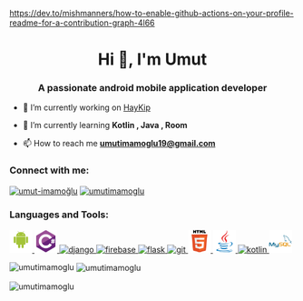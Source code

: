 https://dev.to/mishmanners/how-to-enable-github-actions-on-your-profile-readme-for-a-contribution-graph-4l66
<h1 align="center">Hi 👋, I'm Umut</h1>
<h3 align="center">A passionate android mobile application developer</h3>

- 🔭 I’m currently working on [HayKip](https://play.google.com/store/apps/details?id=com.hope.haykip)

- 🌱 I’m currently learning **Kotlin , Java , Room**

- 📫 How to reach me **umutimamoglu19@gmail.com**

<h3 align="left">Connect with me:</h3>
<p align="left">
<a href="https://linkedin.com/in/umut-imamoğlu" target="blank"><img align="center" src="https://raw.githubusercontent.com/rahuldkjain/github-profile-readme-generator/master/src/images/icons/Social/linked-in-alt.svg" alt="umut-imamoğlu" height="30" width="40" /></a>
<a href="https://www.leetcode.com/umutimamoglu" target="blank"><img align="center" src="https://raw.githubusercontent.com/rahuldkjain/github-profile-readme-generator/master/src/images/icons/Social/leet-code.svg" alt="umutimamoglu" height="30" width="40" /></a>
</p>

<h3 align="left">Languages and Tools:</h3>
<p align="left"> <a href="https://developer.android.com" target="_blank" rel="noreferrer"> <img src="https://raw.githubusercontent.com/devicons/devicon/master/icons/android/android-original-wordmark.svg" alt="android" width="40" height="40"/> </a> <a href="https://www.w3schools.com/cs/" target="_blank" rel="noreferrer"> <img src="https://raw.githubusercontent.com/devicons/devicon/master/icons/csharp/csharp-original.svg" alt="csharp" width="40" height="40"/> </a> <a href="https://www.djangoproject.com/" target="_blank" rel="noreferrer"> <img src="https://cdn.worldvectorlogo.com/logos/django.svg" alt="django" width="40" height="40"/> </a> <a href="https://firebase.google.com/" target="_blank" rel="noreferrer"> <img src="https://www.vectorlogo.zone/logos/firebase/firebase-icon.svg" alt="firebase" width="40" height="40"/> </a> <a href="https://flask.palletsprojects.com/" target="_blank" rel="noreferrer"> <img src="https://www.vectorlogo.zone/logos/pocoo_flask/pocoo_flask-icon.svg" alt="flask" width="40" height="40"/> </a> <a href="https://git-scm.com/" target="_blank" rel="noreferrer"> <img src="https://www.vectorlogo.zone/logos/git-scm/git-scm-icon.svg" alt="git" width="40" height="40"/> </a> <a href="https://www.w3.org/html/" target="_blank" rel="noreferrer"> <img src="https://raw.githubusercontent.com/devicons/devicon/master/icons/html5/html5-original-wordmark.svg" alt="html5" width="40" height="40"/> </a> <a href="https://www.java.com" target="_blank" rel="noreferrer"> <img src="https://raw.githubusercontent.com/devicons/devicon/master/icons/java/java-original.svg" alt="java" width="40" height="40"/> </a> <a href="https://kotlinlang.org" target="_blank" rel="noreferrer"> <img src="https://www.vectorlogo.zone/logos/kotlinlang/kotlinlang-icon.svg" alt="kotlin" width="40" height="40"/> </a> <a href="https://www.mysql.com/" target="_blank" rel="noreferrer"> <img src="https://raw.githubusercontent.com/devicons/devicon/master/icons/mysql/mysql-original-wordmark.svg" alt="mysql" width="40" height="40"/> </a> </p>

<p><img align="left" src="https://github-readme-stats.vercel.app/api/top-langs?username=umutimamoglu&show_icons=true&locale=en&layout=compact" alt="umutimamoglu" /></p>

<p>&nbsp;<img align="center" src="https://github-readme-stats.vercel.app/api?username=umutimamoglu&show_icons=true&locale=en" alt="umutimamoglu" /></p>

<p><img align="center" src="https://github-readme-streak-stats.herokuapp.com/?user=umutimamoglu&" alt="umutimamoglu" /></p>
